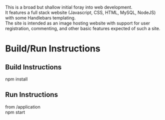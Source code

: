This is a broad but shallow initial foray into web development.</br> 
It features a full stack website (Javascript, CSS, HTML, MySQL, NodeJS) with some Handlebars templating.</br>
The site is intended as an image hosting website with support for user registration, commenting, and other basic features expected of such a site.

# Build/Run Instructions

## Build Instructions
npm install

## Run Instructions
from /application</br>
npm start
